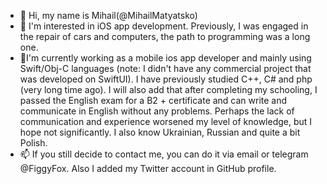 - 👋 Hi, my name is Mihail(@MihailMatyatsko)
- 👀  I'm interested in iOS app development. Previously, I was engaged in the repair of cars and computers, the path to programming was a long one.
- 🌱I'm currently working as a mobile ios app developer and mainly using Swift/Obj-C languages (note: I didn't have any commercial project that was developed on SwiftUI). I have previously studied C++, C# and php (very long time ago).
I will also add that after completing my schooling, I passed the English exam for a B2 + certificate and can write and communicate in English without any problems. Perhaps the lack of communication and experience worsened my level of knowledge, but I hope not significantly. I also know Ukrainian, Russian and quite a bit Polish.
- 📫 If you still decide to contact me, you can do it via email or telegram @FiggyFox. Also I added my Twitter account in GitHub profile.

